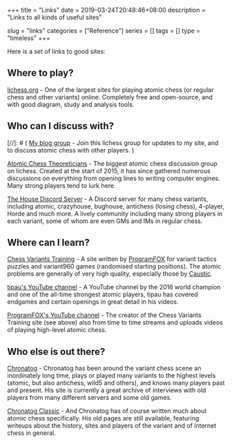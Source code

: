 +++
title = "Links"
date = 2019-03-24T20:48:46+08:00
description = "Links to all kinds of useful sites"

slug = "links"
categories = ["Reference"]
series = []
tags = []
type = "timeless"
+++

Here is a set of links to good sites:

## Where to play? ##
[lichess.org](https://lichess.org/) - One of the largest sites for playing atomic chess (or regular chess and other variants) online. Completely free and open-source, and with good diagram, study and analysis tools.


## Who can I discuss with? ##
[//]: # ( [My blog group](https://lichess.org/team/illions-atomic-blog-discussion) - Join this lichess group for updates to my site, and to discuss atomic chess with other players. )

[Atomic Chess Theoreticians](https://lichess.org/team/atomic-chess-theoreticians) - The biggest atomic chess discussion group on lichess. Created at the start of 2015, it has since gathered numerous discussions on everything from opening lines to writing computer engines. Many strong players tend to lurk here.

[The House Discord Server](https://dscrd.me/housechessvariants) - A Discord server for many chess variants, including atomic, crazyhouse, bughouse, antichess (losing chess), 4-player, Horde and much more. A lively community including many strong players in each variant, some of whom are even GMs and IMs in regular chess.


## Where can I learn? ##
[Chess Variants Training](https://chessvariants.training/) - A site written by [ProgramFOX](https://lichess.org/@/ProgramFOX) for variant tactics puzzles and variant960 games (randomised starting positions). The atomic problems are generally of very high quality, especially those by [Caustic](https://lichess.org/@/Caustic).

[tipau's YouTube channel](https://www.youtube.com/channel/UC1hX5Um-piTIyCLPRr8br8A) - A YouTube channel by the 2016 world champion and one of the all-time strongest atomic players, tipau has covered endgames and certain openings in great detail in his videos.

[ProgramFOX's YouTube channel](https://www.youtube.com/channel/UCmx82Kgy9ALzAcmti0LwkJw/featured) - The creator of the Chess Variants Training site (see above) also from time to time streams and uploads videos of playing high-level atomic chess.


## Who else is out there? ##
[Chronatog](https://chronatog.com/) - Chronatog has been around the variant chess scene an inordinately long time, plays or played many variants to the highest levels (atomic, but also antichess, wild5 and others), and knows many players past and present. His site is currently a great archive of interviews with old players from many different servers and some old games.

[Chronatog Classic](http://www.nicklong.net/chess/lite/) - And Chronatog has of course written much about atomic chess specifically. His old pages are still available, featuring writeups about the history, sites and players of the variant and of internet chess in general.